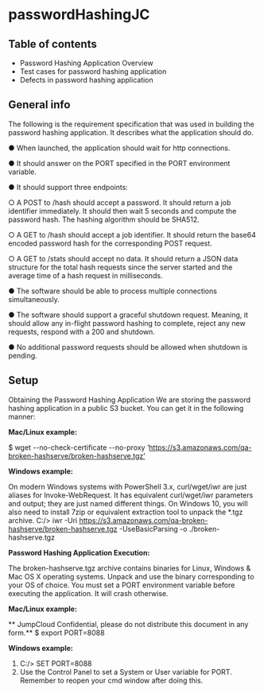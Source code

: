 # passwordHashingJC
## Table of contents
* Password Hashing Application Overview
* Test cases for password hashing application
* Defects in password hashing application

## General info
The following is the requirement specification that was used in building the password hashing
application. It describes what the application should do.

● When launched, the application should wait for http connections.

● It should answer on the PORT specified in the PORT environment variable.

● It should support three endpoints:

○   A POST to /hash should accept a password. It should return a job identifier
immediately. It should then wait 5 seconds and compute the password hash.
The hashing algorithm should be SHA512.

○   A GET to /hash should accept a job identifier. It should return the base64
encoded password hash for the corresponding POST request.

○   A GET to /stats should accept no data. It should return a JSON data structure
for the total hash requests since the server started and the average time of a
hash request in milliseconds.

● The software should be able to process multiple connections simultaneously.

● The software should support a graceful shutdown request. Meaning, it should allow any in-flight
password hashing to complete, reject any new requests, respond with a 200 and shutdown.

● No additional password requests should be allowed when shutdown is pending.
	
	
## Setup
Obtaining the Password Hashing Application
We are storing the password hashing application in a public S3 bucket. You can get it in the
following manner:

**Mac/Linux example:**

$ wget --no-check-certificate --no-proxy
‘https://s3.amazonaws.com/qa-broken-hashserve/broken-hashserve.tgz’

**Windows example:**

On modern Windows systems with PowerShell 3.x, curl/wget/iwr are just aliases for
Invoke-WebRequest. It has equivalent curl/wget/iwr parameters and output; they are just
named different things. On Windows 10, you will also need to install 7zip or equivalent
extraction tool to unpack the *.tgz archive.
C:/> iwr -Uri https://s3.amazonaws.com/qa-broken-hashserve/broken-hashserve.tgz
-UseBasicParsing -o ./broken-hashserve.tgz

**Password Hashing Application Execution:**

The broken-hashserve.tgz archive contains binaries for Linux, Windows & Mac OS
X operating systems. Unpack and use the binary corresponding to your OS of choice.
You must set a PORT environment variable before executing the application. It will
crash otherwise.

**Mac/Linux example:**

** JumpCloud Confidential, please do not distribute this document in any form.**
$ export PORT=8088

**Windows example:**

1. C:/> SET PORT=8088
2. Use the Control Panel to set a System or User variable for
PORT. Remember to reopen your cmd window after doing this.
